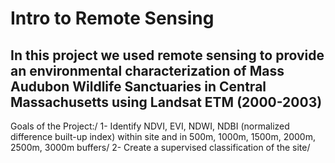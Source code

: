 # Intro to Remote Sensing 

## In this project we used remote sensing to provide an environmental characterization of Mass Audubon Wildlife Sanctuaries in Central Massachusetts using Landsat ETM (2000-2003) 

Goals of the Project:/ 
1-	Identify NDVI, EVI, NDWI, NDBI (normalized difference built-up index) within site and in 500m, 1000m, 1500m, 2000m, 2500m, 3000m buffers/
2-	Create a supervised classification of the site/
